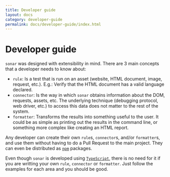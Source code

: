 ```yaml
---
title: Developer guide
layout: docs
category: developer-guide
permalink: docs/developer-guide/index.html
---
```

# Developer guide

`sonar` was designed with extensibility in mind. There are 3 main
concepts that a developer needs to know about:

* `rule`: Is a test that is run on an asset (website, HTML document,
  image, request, etc.). E.g.: Verify that the HTML document has
  a valid language declared.
* `connector`: Is the way in which `sonar` obtains information about
  the DOM, requests, assets, etc. The underlying technique (debugging
  protocol, web driver, etc.) to access this data does not matter to
  the rest of the system.
* `formatter`: Transforms the results into something useful to the
  user. It could be as simple as printing out the results in the
  command line, or something more complex like creating an HTML report.

Any developer can create their own `rule`s, `connector`s, and/or
`formatter`s, and use them without having to do a Pull Request to the
main project. They can even be distributed as [`npm`][npm] packages.

Even though `sonar` is developed using [`TypeScript`][typescript],
there is no need for it if you are writting your own `rule`, `connector`
or `formatter`. Just follow the examples for each area and you should
be good.

<!-- Link labels: -->

[npm]: https://www.npmjs.com/
[typescript]: https://www.typescriptlang.org/
